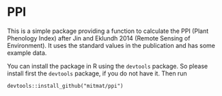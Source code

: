 
<!-- README.md is generated from README.Rmd. Please edit that file -->
PPI
===

This is a simple package providing a function to calculate the PPI (Plant Phenology Index) after Jin and Eklundh 2014 (Remote Sensing of Environment). It uses the standard values in the publication and has some example data.

You can install the package in R using the `devtools` package. So please install first the `devtools` package, if you do not have it. Then run

    devtools::install_github("mitmat/ppi")
